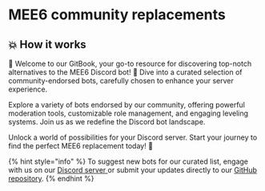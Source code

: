# MEE6 community replacements

## 💥 How it works

🚀 Welcome to our GitBook, your go-to resource for discovering top-notch alternatives to the MEE6 Discord bot! 🌟 Dive into a curated selection of community-endorsed bots, carefully chosen to enhance your server experience.

Explore a variety of bots endorsed by our community, offering powerful moderation tools, customizable role management, and engaging leveling systems. Join us as we redefine the Discord bot landscape.

Unlock a world of possibilities for your Discord server. Start your journey to find the perfect MEE6 replacement today! 🤖

{% hint style="info" %}
To suggest new bots for our curated list, engage with us on our [Discord server ](https://discord.gg/X5QeNcwQPt)or submit your updates directly to our [GitHub repository](https://github.com/raxon/mee6alternatives.com/).
{% endhint %}

